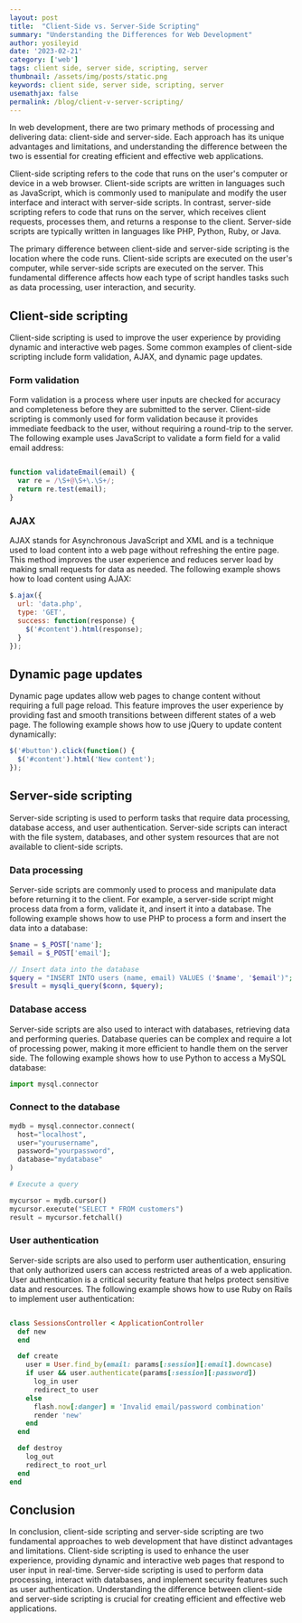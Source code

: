 ```yaml
---
layout: post
title:  "Client-Side vs. Server-Side Scripting"
summary: "Understanding the Differences for Web Development"
author: yosileyid
date: '2023-02-21'
category: ['web']
tags: client side, server side, scripting, server
thumbnail: /assets/img/posts/static.png
keywords: client side, server side, scripting, server
usemathjax: false
permalink: /blog/client-v-server-scripting/
---
```


In web development, there are two primary methods of processing and delivering data: client-side and server-side. Each approach has its unique advantages and limitations, and understanding the difference between the two is essential for creating efficient and effective web applications.
<!--more-->
Client-side scripting refers to the code that runs on the user's computer or device in a web browser. Client-side scripts are written in languages such as JavaScript, which is commonly used to manipulate and modify the user interface and interact with server-side scripts. In contrast, server-side scripting refers to code that runs on the server, which receives client requests, processes them, and returns a response to the client. Server-side scripts are typically written in languages like PHP, Python, Ruby, or Java.

The primary difference between client-side and server-side scripting is the location where the code runs. Client-side scripts are executed on the user's computer, while server-side scripts are executed on the server. This fundamental difference affects how each type of script handles tasks such as data processing, user interaction, and security.

## Client-side scripting

Client-side scripting is used to improve the user experience by providing dynamic and interactive web pages. Some common examples of client-side scripting include form validation, AJAX, and dynamic page updates.

### Form validation

Form validation is a process where user inputs are checked for accuracy and completeness before they are submitted to the server. Client-side scripting is commonly used for form validation because it provides immediate feedback to the user, without requiring a round-trip to the server. The following example uses JavaScript to validate a form field for a valid email address:

```javascript

function validateEmail(email) {
  var re = /\S+@\S+\.\S+/;
  return re.test(email);
}
```

### AJAX

AJAX stands for Asynchronous JavaScript and XML and is a technique used to load content into a web page without refreshing the entire page. This method improves the user experience and reduces server load by making small requests for data as needed. The following example shows how to load content using AJAX:

```javascript
$.ajax({
  url: 'data.php',
  type: 'GET',
  success: function(response) {
    $('#content').html(response);
  }
});
```

## Dynamic page updates

Dynamic page updates allow web pages to change content without requiring a full page reload. This feature improves the user experience by providing fast and smooth transitions between different states of a web page. The following example shows how to use jQuery to update content dynamically:

```javascript
$('#button').click(function() {
  $('#content').html('New content');
});
```

## Server-side scripting

Server-side scripting is used to perform tasks that require data processing, database access, and user authentication. Server-side scripts can interact with the file system, databases, and other system resources that are not available to client-side scripts.

### Data processing

Server-side scripts are commonly used to process and manipulate data before returning it to the client. For example, a server-side script might process data from a form, validate it, and insert it into a database. The following example shows how to use PHP to process a form and insert the data into a database:

```php
$name = $_POST['name'];
$email = $_POST['email'];

// Insert data into the database
$query = "INSERT INTO users (name, email) VALUES ('$name', '$email')";
$result = mysqli_query($conn, $query);
```

### Database access

Server-side scripts are also used to interact with databases, retrieving data and performing queries. Database queries can be complex and require a lot of processing power, making it more efficient to handle them on the server side. The following example shows how to use Python to access a MySQL database:

```python
import mysql.connector
```

### Connect to the database

```python
mydb = mysql.connector.connect(
  host="localhost",
  user="yourusername",
  password="yourpassword",
  database="mydatabase"
)

# Execute a query

mycursor = mydb.cursor()
mycursor.execute("SELECT * FROM customers")
result = mycursor.fetchall()
```

### User authentication

Server-side scripts are also used to perform user authentication, ensuring that only authorized users can access restricted areas of a web application. User authentication is a critical security feature that helps protect sensitive data and resources. The following example shows how to use Ruby on Rails to implement user authentication:

```ruby

class SessionsController < ApplicationController
  def new
  end

  def create
    user = User.find_by(email: params[:session][:email].downcase)
    if user && user.authenticate(params[:session][:password])
      log_in user
      redirect_to user
    else
      flash.now[:danger] = 'Invalid email/password combination'
      render 'new'
    end
  end

  def destroy
    log_out
    redirect_to root_url
  end
end
```

## Conclusion

In conclusion, client-side scripting and server-side scripting are two fundamental approaches to web development that have distinct advantages and limitations. Client-side scripting is used to enhance the user experience, providing dynamic and interactive web pages that respond to user input in real-time. Server-side scripting is used to perform data processing, interact with databases, and implement security features such as user authentication. Understanding the difference between client-side and server-side scripting is crucial for creating efficient and effective web applications.